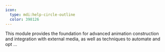```yaml
---
icon:
  type: mdi:help-circle-outline
  color: 398126
---
```


This module provides the foundation for advanced animation construction and integration with external media, as well as techniques to automate and opt ... 

